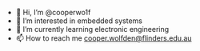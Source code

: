 - 👋 Hi, I’m @cooperwo1f
- 👀 I’m interested in embedded systems
- 🌱 I’m currently learning electronic engineering
- 📫 How to reach me cooper.wolfden@flinders.edu.au

<!---
cooperwo1f/cooperwo1f is a ✨ special ✨ repository because its `README.md` (this file) appears on your GitHub profile.
You can click the Preview link to take a look at your changes.
--->
